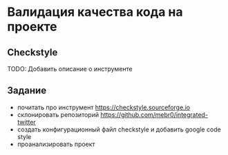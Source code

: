 # Валидация качества кода на проекте

## Checkstyle

TODO: Добавить описание о инструменте

## Задание

- почитать про инструмент https://checkstyle.sourceforge.io
- склонировать репозиторий https://github.com/mebr0/integrated-twitter
- создать конфигурационный файл checkstyle и добавить google code style
- проанализировать проект